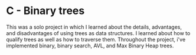 # C - Binary trees

This was a solo project in which I learned about the details, advantages,
and disadvantages of using trees as data structures. I learned about how to
qualify trees as well as how to traverse them. Throughout the project, i've
implemented binary, binary search, AVL, and Max Binary Heap trees.
